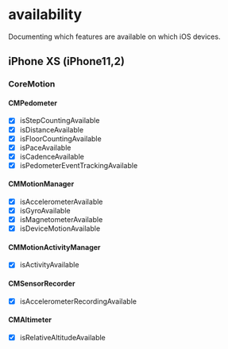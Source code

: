 # availability
Documenting which features are available on which iOS devices.

## iPhone XS (iPhone11,2)
### CoreMotion
#### CMPedometer
- [x] isStepCountingAvailable
- [x] isDistanceAvailable
- [x] isFloorCountingAvailable
- [x] isPaceAvailable
- [x] isCadenceAvailable
- [x] isPedometerEventTrackingAvailable
#### CMMotionManager
- [x] isAccelerometerAvailable
- [x] isGyroAvailable
- [x] isMagnetometerAvailable
- [x] isDeviceMotionAvailable
#### CMMotionActivityManager
- [x] isActivityAvailable
#### CMSensorRecorder
- [x] isAccelerometerRecordingAvailable
#### CMAltimeter
- [x] isRelativeAltitudeAvailable
